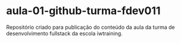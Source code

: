 # aula-01-github-turma-fdev011
Repositório criado para publicação do conteúdo da aula da turma de desenvolvimento fullstack da escola iwtraining.
